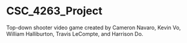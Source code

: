 # CSC_4263_Project
Top-down shooter video game created by Cameron Navaro, Kevin Vo, William Halliburton, Travis LeCompte, and Harrison Do.
